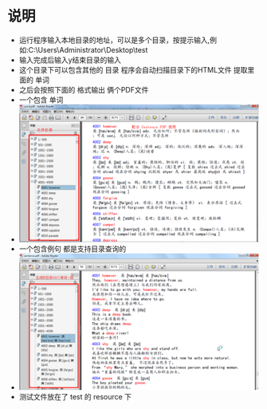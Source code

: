 # 说明
- 运行程序输入本地目录的地址，可以是多个目录，按提示输入,例如:C:\Users\Administrator\Desktop\test
- 输入完成后输入y结束目录的输入
- 这个目录下可以包含其他的 目录 程序会自动扫描目录下的HTML文件 提取里面的 单词
- 之后会按照下面的 格式输出 俩个PDF文件
- 一个包含 单词 
- ![image](https://github.com/zxb5102/word-pdf/blob/master/effect/effect2.png)
- 一个包含例句 都是支持目录查询的
- ![image](https://github.com/zxb5102/word-pdf/blob/master/effect/effect1.png)
- 测试文件放在了 test 的 resource 下
